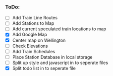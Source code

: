 ### ToDo:

- [ ] Add Train Line Routes
- [ ] Add Stations to Map
- [ ] Add current speculated train locations to map
- [x] Add Google Map
- [x] Center map on Wellington
- [ ] Check Elevations
- [ ] Add Train Schedules
- [ ] Place Station Database in local storage
- [ ] Split up style and javascript in to seperate files
- [x] Split todo list in to seperate file
